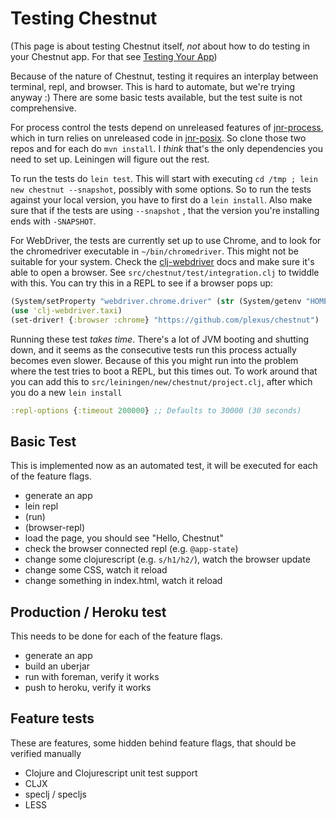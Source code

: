 # Testing Chestnut

(This page is about testing Chestnut itself, *not* about how to do testing in your Chestnut app. For that see [Testing Your App](02_02_testing.md))

Because of the nature of Chestnut, testing it requires an interplay between terminal, repl, and browser. This is hard to automate, but we're trying anyway :) There are some basic tests available, but the test suite is not comprehensive.

For process control the tests depend on unreleased features of [jnr-process](https://github.com/jnr/jnr-process), which in turn relies on unreleased code in [jnr-posix](https://github.com/jnr/jnr-posix). So clone those two repos and for each do `mvn install`. I *think* that's the only dependencies you need to set up. Leiningen will figure out the rest.

To run the tests do `lein test`. This will start with executing `cd /tmp ; lein new chestnut --snapshot`, possibly with some options. So to run the tests against your local version, you have to first do a `lein install`. Also make sure that if the tests are using `--snapshot`
, that the version you're installing ends with `-SNAPSHOT`.

For WebDriver, the tests are currently set up to use Chrome, and to look for the chromedriver executable in `~/bin/chromedriver`. This might not be suitable for your system. Check the [clj-webdriver](https://github.com/semperos/clj-webdriver) docs and make sure it's able to open a browser. See `src/chestnut/test/integration.clj` to twiddle with this. You can try this in a REPL to see if a browser pops up:

``` clojure
(System/setProperty "webdriver.chrome.driver" (str (System/getenv "HOME") "/bin/chromedriver"))
(use 'clj-webdriver.taxi)
(set-driver! {:browser :chrome} "https://github.com/plexus/chestnut")
```

Running these test *takes time*. There's a lot of JVM booting and shutting down, and it seems as the consecutive tests run this process actually becomes even slower. Because of this you might run into the problem where the test tries to boot a REPL, but this times out. To work around that you can add this to `src/leiningen/new/chestnut/project.clj`, after which you do a new `lein install`

``` clojure
:repl-options {:timeout 200000} ;; Defaults to 30000 (30 seconds)
```

## Basic Test

This is implemented now as an automated test, it will be executed for each of the feature flags.

* generate an app
* lein repl
* (run)
* (browser-repl)
* load the page, you should see "Hello, Chestnut"
* check the browser connected repl (e.g. `@app-state`)
* change some clojurescript (e.g. `s/h1/h2/`), watch the browser update
* change some CSS, watch it reload
* change something in index.html, watch it reload

## Production / Heroku test

This needs to be done for each of the feature flags.

* generate an app
* build an uberjar
* run with foreman, verify it works
* push to heroku, verify it works

## Feature tests

These are features, some hidden behind feature flags, that should be verified manually

* Clojure and Clojurescript unit test support
* CLJX
* speclj / specljs
* LESS
